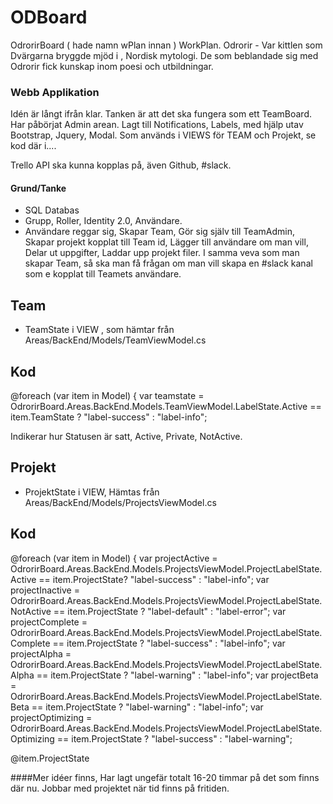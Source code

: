 # ODBoard
OdrorirBoard ( hade namn wPlan innan ) WorkPlan.
Odrorir - Var kittlen som Dvärgarna bryggde mjöd i , Nordisk mytologi. De som beblandade sig med Odrorir fick kunskap inom
poesi och utbildningar.

### Webb Applikation

Idén är långt ifrån klar.
Tanken är att det ska fungera som ett TeamBoard.
Har påbörjat Admin arean.
Lagt till Notifications, Labels, med hjälp utav Bootstrap, Jquery, Modal. 
Som används i VIEWS för TEAM och Projekt, se kod där i....

Trello API ska kunna kopplas på, även Github, #slack.

#### Grund/Tanke

+ SQL Databas
+ Grupp, Roller, Identity 2.0, Användare.
+ Användare reggar sig, Skapar Team, Gör sig själv till TeamAdmin, Skapar projekt kopplat till Team id,
Lägger till användare om man vill, Delar ut uppgifter, Laddar upp projekt filer.
I samma veva som man skapar Team, så ska man få frågan om man vill skapa en #slack kanal som e kopplat till Teamets användare.

## Team
+ TeamState i VIEW , som hämtar från Areas/BackEnd/Models/TeamViewModel.cs

## Kod
@foreach (var item in Model)
 {
   var teamstate = OdrorirBoard.Areas.BackEnd.Models.TeamViewModel.LabelState.Active == item.TeamState ? "label-success" : "label-info";

Indikerar hur Statusen är satt, Active, Private, NotActive.

## Projekt
+ ProjektState i VIEW, Hämtas från Areas/BackEnd/Models/ProjectsViewModel.cs

## Kod
@foreach (var item in Model)
                            {
                                var projectActive = OdrorirBoard.Areas.BackEnd.Models.ProjectsViewModel.ProjectLabelState.Active == item.ProjectState? "label-success" : "label-info";
                                var projectInactive = OdrorirBoard.Areas.BackEnd.Models.ProjectsViewModel.ProjectLabelState.NotActive == item.ProjectState ? "label-default" : "label-error";
                                var projectComplete = OdrorirBoard.Areas.BackEnd.Models.ProjectsViewModel.ProjectLabelState.Complete == item.ProjectState ? "label-success" : "label-info";
                                var projectAlpha = OdrorirBoard.Areas.BackEnd.Models.ProjectsViewModel.ProjectLabelState.Alpha == item.ProjectState ? "label-warning" : "label-info";
                                var projectBeta = OdrorirBoard.Areas.BackEnd.Models.ProjectsViewModel.ProjectLabelState.Beta == item.ProjectState ? "label-warning" : "label-info";
                                var projectOptimizing = OdrorirBoard.Areas.BackEnd.Models.ProjectsViewModel.ProjectLabelState.Optimizing == item.ProjectState ? "label-success" : "label-warning";

<td>
<span class="label @projectActive @projectInactive @projectComplete @projectAlpha @projectBeta @projectOptimizing">@item.ProjectState</span>
</td>

	
####Mer idéer finns, 
Har lagt ungefär totalt 16-20 timmar på det som finns där nu. Jobbar med projektet när tid finns på fritiden.



